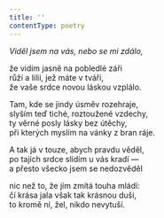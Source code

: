 ```yaml
---
title: ''
contentType: poetry
---
```


<section>

_Viděl jsem na vás, nebo se mi zdálo,_

že vidím jasně na pobledlé záři  
růží a lilií, jež máte v tváři,  
že vaše srdce novou láskou vzplálo.

</section>

<section>

Tam, kde se jindy úsměv rozehraje,  
slyším teď tiché, roztoužené vzdechy,  
ty věrné posly lásky bez útěchy,  
při kterých myslím na vánky z bran ráje.

</section>

<section>

A tak já v touze, abych pravdu věděl,  
po tajích srdce slídím u vás kradí —  
a přesto všecko jsem se nedozvěděl

</section>

<section>

nic než to, že jím zmítá touha mládí:  
čí krása jala však tak krásnou duši,  
to kromě ní, žel, nikdo nevytuší.

</section>
